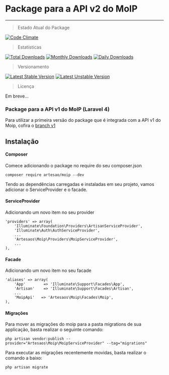 # Package para a API v2 do MoIP
----------------------

> Estado Atual do Package

[![Code Climate](https://codeclimate.com/github/artesaos/moip/badges/gpa.svg)](https://codeclimate.com/github/artesaos/moip)

> Estatísticas

[![Total Downloads](https://poser.pugx.org/artesaos/moip/downloads)](https://packagist.org/packages/artesaos/moip)
[![Monthly Downloads](https://poser.pugx.org/artesaos/moip/d/monthly)](https://packagist.org/packages/artesaos/moip)
[![Daily Downloads](https://poser.pugx.org/artesaos/moip/d/daily)](https://packagist.org/packages/artesaos/moip)

> Versionamento

[![Latest Stable Version](https://poser.pugx.org/artesaos/moip/v/stable)](https://packagist.org/packages/artesaos/moip)
[![Latest Unstable Version](https://poser.pugx.org/artesaos/moip/v/unstable)](https://packagist.org/packages/artesaos/moip)

> Licença

Em breve...

### Package para a API v1 do MoIP (Laravel 4)

Para utilizar a primeira versão do package que é integrada com a API v1 do Moip, cofira o [branch v1](https://github.com/SOSTheBlack/moip/tree/v1)

## Instalação

#### Composer

Comece adicionando o package no require do seu composer.json
```
composer require artesao/moip --dev
```

Tendo as dependências carregadas e instaladas em seu projeto, vamos adicionar o ServiceProvider e o facade.

#### ServiceProvider
Adicionando um novo item no seu provider
```
'providers' => array(
    'Illuminate\Foundation\Providers\ArtisanServiceProvider',
    'Illuminate\Auth\AuthServiceProvider',
    ...
    'Artesaos\Moip\Providers\MoipServiceProvider',
    ...
),
```
#### Facade
Adicionando um novo item no seu facade
```
'aliases' => array(
    'App'        => 'Illuminate\Support\Facades\App',
    'Artisan'    => 'Illuminate\Support\Facades\Artisan',
    ...
    'MoipApi'	=> 'Artesaos\Moip\Facades\Moip',
),
```

#### Migrações
Para mover as migrações do moip para a pasta migrations de sua applicação, basta realizar o seguinte comando:
```
php artisan vendor:publish --provider="Artesaos\Moip\MoipServiceProvider" --tag="migrations"
```

Para executar as migrações recentemente movidas, basta realizar o comando a baixo:
```
php artisan migrate
